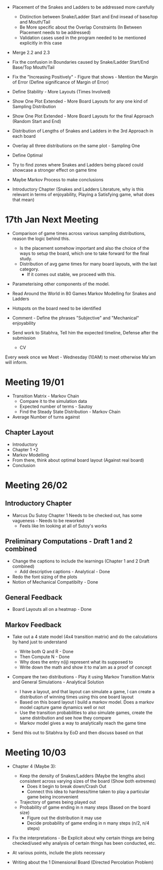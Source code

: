 - Placement of the Snakes and Ladders to be addressed more carefully

  - Distinction between Snake/Ladder Start and End insead of base/top and Mouth/Tail
  - Be More specific about the Overlap Constraints (In Between Placement needs to be addressed)
  - Validation cases used in the program needed to be mentioned explicitly in this case

- Merge 2.2 and 2.3
- Fix the confusion in Boundaries caused by Snake/Ladder Start/End Base/Top Mouth/Tail
- Fix the "Increasing Positively" - Figure that shows - Mention the Margin of Error (Define significance of Margin of Error)
- Define Stability - More Layouts (Times Involved)
- Show One Plot Extended - More Board Layouts for any one kind of Sampling Distribution
- Show One Plot Extended - More Board Layouts for the final Approach (Random Start and End)
- Distribution of Lengths of Snakes and Ladders in the 3rd Approach in each board
- Overlay all three distributions on the same plot - Sampling One
- Define Optimal
- Try to find zones where Snakes and Ladders being placed could showcase a stronger effect on game time
- Maybe Markov Process to make conclusions
- Introductory Chapter (Snakes and Ladders Literature, why is this relevant in terms of enjoyability, Playing a Satisfying game, what does that mean)

# 17th Jan Next Meeting

- Comparison of game times across various sampling distributions, reason the logic behind this.

  - Is the placement somehow important and also the choice of the ways to setup the board, which one to take forward for the final study.
  - Distribution of avg game times for many board layouts, with the last category.
    - If it comes out stable, we proceed with this.

- Parameterising other components of the model.
- Read Around the World in 80 Games Markov Modelling for Snakes and Ladders
- Hotspots on the board need to be identified
- Comment - Define the phrases "Subjective" and "Mechanical" enjoyability
- Send work to Sitabhra, Tell him the expected timeline, Defense after the submission
  - CV

Every week once we Meet - Wednesday (10AM) to meet otherwise Ma'am will inform.

# Meeting 19/01

- Transition Matrix - Markov Chain
  - Compare it to the simulation data
  - Expected number of terms - Sautoy
  - Find the Steady State Distribution - Markov Chain
- Average Number of turns against

## Chapter Layout

- Introductory
- Chapter 1 +2
- Markov Modelling
- From there, think about optimal board layout (Against real board)
- Conclusion

# Meeting 26/02

## Introductory Chapter

- Marcus Du Sutoy Chapter 1 Needs to be checked out, has some vagueness - Needs to be reworked
  - Feels like Im looking at all of Sutoy's works

## Preliminary Computations - Draft 1 and 2 combined

- Change the captions to include the learnings (Chapter 1 and 2 Draft combined)
  - Add descriptive captions - Analytical - Done
- Redo the font sizing of the plots
- Notion of Mechanical Compatibilty - Done

## General Feedback

- Board Layouts all on a heatmap - Done

## Markov Feedback

- Take out a 4 state model (4x4 transition matrix) and do the calculations by hand just to understand

  - Write both Q and R - Done
  - Then Compute N - Done
  - Why does the entry n(ij) represent what its supposed to
  - Write down the math and show it to ma'am as a proof of concept

- Compare the two distributions - Play it using Markov Transition Matrix and General Simulations - Analytical Solution
  - I have a layout, and that layout can simulate a game, I can create a distribution of winning times using this one board layout
  - Based on this board layout I build a markov model. Does a markov model capture game dynamics well or not
  - Use the transition probabilities to also simulate games, create the same distribution and see how they compare
  - Markov model gives a way to analytically reach the game time
- Send this out to Sitabhra by EoD and then discuss based on that

# Meeting 10/03

- Chapter 4 (Maybe 3):
  - Keep the density of Snakes/Ladders (Maybe the lengths also) consistent across varying sizes of the board (Show both extremes)
    - Does it begin to break down/Crash Out
    - Connect this idea to hardness/time taken to play a particular game being inconvenient
  - Trajectory of games being played out
  - Probability of game ending in n many steps (Based on the board size)
    - Figure out the distribution it may use
    - Decide probability of game ending in n many steps (n/2, n/4 steps)
    
- Fix the interpretations - Be Explicit about why certain things are being checked/used why analysis of certain things has been conducted, etc. 
- At various points, include the plots necessary 
- Writing about the 1 Dimensional Board
(Directed Percolation Problem)

